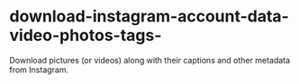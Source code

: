 # download-instagram-account-data-video-photos-tags-
Download pictures (or videos) along with their captions and other metadata from Instagram.


